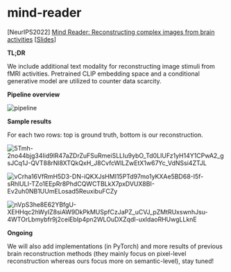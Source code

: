 # mind-reader
[NeurIPS2022] [Mind Reader: Reconstructing complex images from brain activities](https://openreview.net/forum?id=pHdiaqgh_nf) [[Slides](https://docs.google.com/presentation/d/1Fuff1QyC6rS0kNgQ_eQvmso0AN0WjfGATK6admCXp_0/edit?usp=sharing)]


**TL;DR**

We include additional text modality for reconstructing image stimuli from fMRI activities. Pretrained CLIP embedding space and a conditional generative model are utilized to counter data scarcity. 

**Pipeline overview**

![pipeline](https://user-images.githubusercontent.com/13376403/190880191-79dc3d2c-e631-4efd-92b3-1b954a5b7311.png)

**Sample results**

For each two rows: top is ground truth, bottom is our reconstruction.

![5Tmh-2no44bjg34Iid9lR47aZDrZuFSuRmeiSLLIu9ybO_Td0LIUFz1yH14Y1CPwA2_gsJCq1J-QVT88rNl8XTQkQxH_J8CvfcWILZwEtX1w67Yc_VdNSsi4ZTJL](https://user-images.githubusercontent.com/13376403/190880268-125412b2-4716-40a3-844d-80ab80ea5b52.png)

![vCrha16VfRmH5D3-DN-iQKXJsHMI15PTd97mo1yKXAe5BD68-I5f-sRhlULI-TZo1EEpRr8PhdCQWCTBLkX7pxDVUX8BI-Ev2uh0NB1UUmELosad5ReuxibuFCZy](https://user-images.githubusercontent.com/13376403/190880271-7c7f0033-8ab2-40d4-8d82-b80dcd46b424.png)

![nVpS3he8E62YBfgU-XEHHqc2hWyIZ8siAW9DkPkMUSpfCzJaPZ_uCVJ_pZMtRUxswnhJsu-4WTOrLbmybfr9j2ceiEbIp4pn2WLOuDXZqdI-uxIdaoRHUwgLLknE](https://user-images.githubusercontent.com/13376403/190880272-a1793c52-2f79-4190-8d5c-b0e2866f165f.png)

**Ongoing**

We will also add implementations (in PyTorch) and more results of previous brain reconstruction methods (they mainly focus on pixel-level reconstruction whereas ours focus more on semantic-level), stay tuned!

